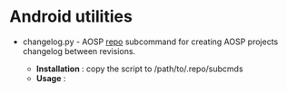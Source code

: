 # Android utilities

* changelog.py - AOSP [repo](https://source.android.com/source/developing.html) subcommand for creating AOSP projects changelog between revisions.

  - **Installation** : copy the script to /path/to/.repo/subcmds
  - **Usage** : 



